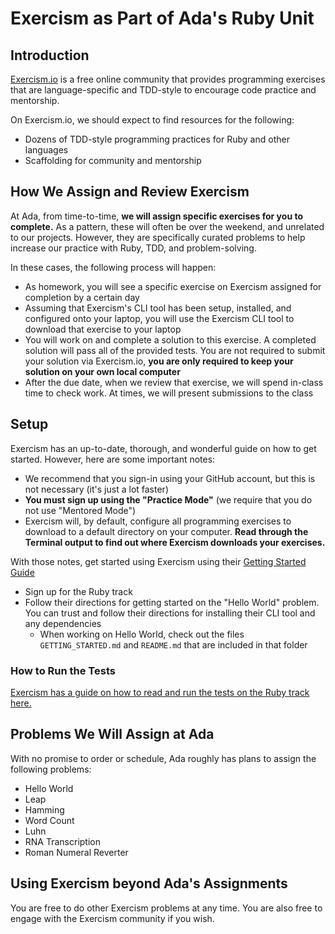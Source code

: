 # Exercism as Part of Ada's Ruby Unit

## Introduction

[Exercism.io](https://exercism.io) is a free online community that provides programming exercises that are language-specific and TDD-style to encourage code practice and mentorship.

On Exercism.io, we should expect to find resources for the following:

- Dozens of TDD-style programming practices for Ruby and other languages
- Scaffolding for community and mentorship

## How We Assign and Review Exercism

At Ada, from time-to-time, **we will assign specific exercises for you to complete.** As a pattern, these will often be over the weekend, and unrelated to our projects. However, they are specifically curated problems to help increase our practice with Ruby, TDD, and problem-solving.

In these cases, the following process will happen:

- As homework, you will see a specific exercise on Exercism assigned for completion by a certain day
- Assuming that Exercism's CLI tool has been setup, installed, and configured onto your laptop, you will use the Exercism CLI tool to download that exercise to your laptop
- You will work on and complete a solution to this exercise. A completed solution will pass all of the provided tests. You are not required to submit your solution via Exercism.io, **you are only required to keep your solution on your own local computer**
- After the due date, when we review that exercise, we will spend in-class time to check work. At times, we will present submissions to the class

## Setup

Exercism has an up-to-date, thorough, and wonderful guide on how to get started. However, here are some important notes:

- We recommend that you sign-in using your GitHub account, but this is not necessary (it's just a lot faster)
- **You must sign up using the "Practice Mode"** (we require that you do not use "Mentored Mode")
- Exercism will, by default, configure all programming exercises to download to a default directory on your computer. **Read through the Terminal output to find out where Exercism downloads your exercises.**

With those notes, get started using Exercism using their [Getting Started Guide](https://exercism.io/getting-started)

- Sign up for the Ruby track
- Follow their directions for getting started on the "Hello World" problem. You can trust and follow their directions for installing their CLI tool and any dependencies
  - When working on Hello World, check out the files `GETTING_STARTED.md` and `README.md` that are included in that folder

### How to Run the Tests

[Exercism has a guide on how to read and run the tests on the Ruby track here.](https://exercism.io/tracks/ruby/tests)

## Problems We Will Assign at Ada

With no promise to order or schedule, Ada roughly has plans to assign the following problems:

- Hello World
- Leap
- Hamming
- Word Count
- Luhn
- RNA Transcription
- Roman Numeral Reverter

## Using Exercism beyond Ada's Assignments

You are free to do other Exercism problems at any time. You are also free to engage with the Exercism community if you wish.
